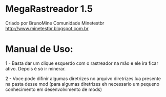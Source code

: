 MegaRastreador 1.5
==========
Criado por BrunoMine
Comunidade Minetestbr
<http://www.minetestbr.blogspot.com.br>

Manual de Uso:
=============
1 - Basta dar um clique esquerdo com o rastreador na mão e ele ira ficar ativo. Depois é só ir minerar.

2 - Voce pode difinir algumas diretrizes no arquivo diretrizes.lua presente na pasta desse mod
(para algumas diretrizes eh necessario um pequeno conhecimento em desenvolvimento de mods)
